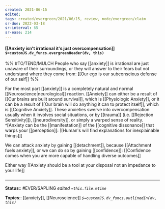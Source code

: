 ```yaml
---
created: 2021-06-15
edited: 
tags: created/evergreen/2021/06/15, review, node/evergreen/claim
sr-due: 2022-03-18
sr-interval: 65
sr-ease: 214
---
```


#### [[Anxiety isn't irrational it's just overcompensation]] `$=customJS.dv_funcs.evergreenHeader(dv, this)`

%%
#TO/TEND/MULCH 
People who say [[anxiety]] is irrational are just unaware of their surroundings,
or they will answer to their fears but not understand where they come from: [[Our ego is our subconscious defense of our self]]
%%

For the most part [[anxiety]] is a completely natural and normal [[Neuroscience|neurological]] reaction.
[[Anxiety]] can either be a result of [[Our brains are built around survival]],
which is [[Physiologic Anxiety]], 
or it can be a result of [[Our brain will do anything it can to protect itself]],
which is [[Cognitive Anxiety]].
These anxieties swerve into overcompensation usually when it involves social situations, or by 
[[trauma]] (i.e. [[Rejection Sensitivity]]), 
[[neurodiversity]],
or simply a warped sense of reality. 
^[Anxiety can be the [[manifestation]] of the [[cognitive dissonance]] that warps your [[perception]]: [[Human's will find explanations for inexplainable things]]]

We can attack anxiety by gaining [[detachment]], because [[Attachment fuels anxiety]], 
or we can do so by gaining [[confidence]]:
[[Confidence comes when you are more capable of handling diverse outcomes]]

Either way [[Anxiety should be a tool at your disposal not an impedance to your life]]

### <hr class="footnote"/>

**Status**:: #EVER/SAPLING
*edited `=this.file.mtime`*

**Topics**:: [[anxiety]], [[Neuroscience]]
*`$=customJS.dv_funcs.outlinedIn(dv, this)`*
